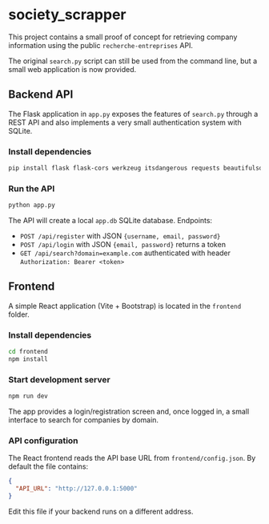 # society_scrapper

This project contains a small proof of concept for retrieving company information using the public `recherche-entreprises` API.

The original `search.py` script can still be used from the command line, but a small web application is now provided.

## Backend API

The Flask application in `app.py` exposes the features of `search.py` through a REST API and also implements a very small authentication system with SQLite.

### Install dependencies

```bash
pip install flask flask-cors werkzeug itsdangerous requests beautifulsoup4
```

### Run the API

```bash
python app.py
```

The API will create a local `app.db` SQLite database. Endpoints:

- `POST /api/register` with JSON `{username, email, password}`
- `POST /api/login` with JSON `{email, password}` returns a token
- `GET /api/search?domain=example.com` authenticated with header `Authorization: Bearer <token>`

## Frontend

A simple React application (Vite + Bootstrap) is located in the `frontend` folder.

### Install dependencies

```bash
cd frontend
npm install
```

### Start development server

```bash
npm run dev
```

The app provides a login/registration screen and, once logged in, a small interface to search for companies by domain.

### API configuration

The React frontend reads the API base URL from `frontend/config.json`. By default the file contains:

```json
{
  "API_URL": "http://127.0.0.1:5000"
}
```

Edit this file if your backend runs on a different address.

